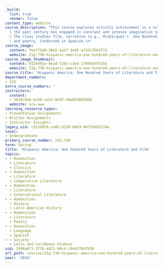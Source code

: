 ```yaml
---
_build:
  list: true
  render: false
content_type: website
course_description: "This course explores artistic achievement in a culture that over\
  \ the past century has engaged in constant and intense imaginative self-renewal.\
  \ The class studies film, narrative (e.g., M\xE1rquez's _One Hundred Years of Solitude_),\
  \ and poetry. Conducted in Spanish.\n"
course_image:
  content: fea772e0-30e5-aa1f-1ed5-af2d1fb63773
  website: 21g-730-hispanic-america-one-hundred-years-of-literature-and-film-spring-2014
course_image_thumbnail:
  content: 0124491e-9ead-f263-c5e4-17045e75f2b5
  website: 21g-730-hispanic-america-one-hundred-years-of-literature-and-film-spring-2014
course_title: 'Hispanic America: One Hundred Years of Literature and Film'
department_numbers:
- 21G
extra_course_numbers: ''
instructors:
  content:
  - 5819c0ab-6c60-ca51-8c8f-48a05d092b66
  website: ocw-www
learning_resource_types:
- Presentation Assignments
- Written Assignments
- Instructor Insights
legacy_uid: c5516934-ce02-d228-6863-947fe6b2124e
level:
- Undergraduate
primary_course_number: 21G.730
term: Spring
title: 'Hispanic America: One Hundred Years of Literature and Film'
topics:
- - Humanities
  - Literature
  - Classics
- - Humanities
  - Literature
  - Comparative Literature
- - Humanities
  - Literature
  - International Literature
- - Humanities
  - History
  - Latin American History
- - Humanities
  - Literature
  - Poetry
- - Humanities
  - Language
  - Spanish
- - Society
  - Latin and Caribbean Studies
uid: 1998a871-3776-4421-90c4-194d270d7b56
url_path: courses/21g-730-hispanic-america-one-hundred-years-of-literature-and-film-spring-2014
year: '2014'
---
```

